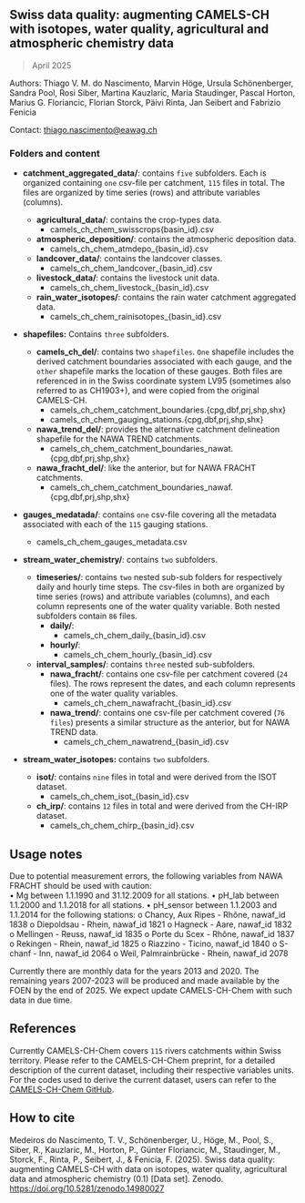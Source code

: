 ## Swiss data quality: augmenting CAMELS-CH with isotopes, water quality, agricultural and atmospheric chemistry data 
> April 2025

Authors: Thiago V. M. do Nascimento, Marvin Höge, Ursula Schönenberger, Sandra Pool, Rosi Siber, Martina Kauzlaric, Maria Staudinger, Pascal Horton, Marius G. Floriancic, Florian Storck, Päivi Rinta, Jan Seibert and Fabrizio Fenicia

Contact: thiago.nascimento@eawag.ch

### Folders and content
- **catchment_aggregated_data/**: contains `five` subfolders. Each is organized containing `one` csv-file per catchment, `115` files in total. The files are organized by time series (rows) and attribute variables (columns).
	- **agricultural_data/**: contains the crop-types data. 
		- camels_ch_chem_swisscrops{basin_id}.csv
	- **atmospheric_deposition/**: contains the atmospheric deposition data.
		- camels_ch_chem_atmdepo_{basin_id}.csv
	- **landcover_data/**: contains the landcover classes.
		- camels_ch_chem_landcover_{basin_id}.csv
	- **livestock_data/**: contains the livestock unit data.
		- camels_ch_chem_livestock_{basin_id}.csv
	- **rain_water_isotopes/**: contains the rain water catchment aggregated data. 
		- camels_ch_chem_rainisotopes_{basin_id}.csv

- **shapefiles:** Contains `three` subfolders. 
	- **camels_ch_del/**: contains two `shapefiles`. `One` shapefile includes the derived catchment boundaries associated with each gauge, and the `other` shapefile marks the location of these gauges. Both files are referenced in in the Swiss coordinate system LV95 (sometimes also referred to as CH1903+), and were copied from the original CAMELS-CH. 
		- camels_ch_chem_catchment_boundaries.{cpg,dbf,prj,shp,shx}
		- camels_ch_chem_gauging_stations.{cpg,dbf,prj,shp,shx}
	- **nawa_trend_del/**: provides the alternative catchment delineation shapefile for the NAWA TREND catchments. 
		- camels_ch_chem_catchment_boundaries_nawat.{cpg,dbf,prj,shp,shx}
	- **nawa_fracht_del/**: like the anterior, but for NAWA FRACHT catchments.
		- camels_ch_chem_catchment_boundaries_nawaf.{cpg,dbf,prj,shp,shx}

- **gauges_medatada/**: contains `one` csv-file covering all the metadata associated with each of the `115` gauging stations.
	- camels_ch_chem_gauges_metadata.csv

- **stream_water_chemistry/**: contains `two` subfolders.  
	- **timeseries/**: contains `two` nested sub-sub folders for respectively daily and hourly time steps. The csv-files in both are organized by time series (rows) and attribute variables (columns), and each column represents one of the water quality variable. Both nested subfolders contain `86` files. 
		- **daily/**:
			- camels_ch_chem_daily_{basin_id}.csv
		- **hourly/**:
			- camels_ch_chem_hourly_{basin_id}.csv
	- **interval_samples/**: contains `three` nested sub-subfolders. 
		- **nawa_fracht/**: contains one csv-file per catchment covered (`24` files). The rows represent the dates, and each column represents one of the water quality variables.
			- camels_ch_chem_nawafracht_{basin_id}.csv
		- **nawa_trend/**: contains one csv-file per catchment covered (`76 files`) presents a similar structure as the anterior, but for NAWA TREND data.
			- camels_ch_chem_nawatrend_{basin_id}.csv

- **stream_water_isotopes:** contains `two` subfolders. 
	- **isot/**: contains `nine` files in total and were derived from the ISOT dataset. 
		- camels_ch_chem_isot_{basin_id}.csv
	- **ch_irp/**: contains `12` files in total and were derived from the CH-IRP dataset. 
		- camels_ch_chem_chirp_{basin_id}.csv

## Usage notes

Due to potential measurement errors, the following variables from NAWA FRACHT should be used with caution:  
•	Mg between 1.1.1990 and 31.12.2009 for all stations.
•	pH_lab between 1.1.2000 and 1.1.2018 for all stations.
•	pH_sensor between 1.1.2003 and 1.1.2014 for the following stations: 
	o	Chancy, Aux Ripes - Rhône, nawaf_id 1838
	o	Diepoldsau - Rhein, nawaf_id 1821
	o	Hagneck - Aare, nawaf_id 1832
	o	Mellingen - Reuss, nawaf_id 1835
	o	Porte du Scex - Rhône, nawaf_id 1837
	o	Rekingen - Rhein, nawaf_id 1825
	o	Riazzino - Ticino, nawaf_id 1840
	o	S-chanf - Inn, nawaf_id 2064
	o	Weil, Palmrainbrücke - Rhein, nawaf_id 2078

Currently there are monthly data for the years 2013 and 2020. The remaining years 2007-2023 will be produced and made available by the FOEN by the end of 2025. We expect update CAMELS-CH-Chem with such data in due time. 

## References
Currently CAMELS-CH-Chem covers `115` rivers catchments within Swiss territory. Please refer to the CAMELS-CH-Chem preprint, for a detailed description of the current dataset, including their respective variables units. For the codes used to derive the current dataset, users can refer to the [CAMELS-CH-Chem GitHub](https://github.com/camels-ch/camels-ch-chem). 

## How to cite
Medeiros do Nascimento, T. V., Schönenberger, U., Höge, M., Pool, S., Siber, R., Kauzlaric, M., Horton, P., Günter Floriancic, M., Staudinger, M., Storck, F., Rinta, P., Seibert, J., & Fenicia, F. (2025). Swiss data quality: augmenting CAMELS-CH with data on isotopes, water quality, agricultural data and atmospheric chemistry (0.1) [Data set]. Zenodo. https://doi.org/10.5281/zenodo.14980027